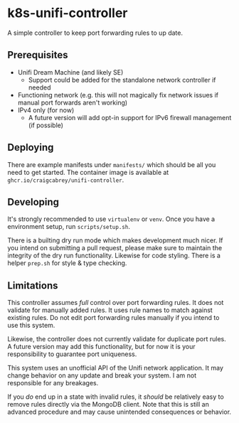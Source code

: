 # k8s-unifi-controller

A simple controller to keep port forwarding rules to up date.

## Prerequisites

* Unifi Dream Machine (and likely SE)
  * Support could be added for the standalone network controller if needed
* Functioning network (e.g. this will not magically fix network issues if manual port forwards aren't working)
* IPv4 only (for now)
  * A future version will add opt-in support for IPv6 firewall management (if possible)

## Deploying

There are example manifests under `manifests/` which should be all you need to get started. The container image is available at `ghcr.io/craigcabrey/unifi-controller`.

## Developing

It's strongly recommended to use `virtualenv` or `venv`. Once you have a environment setup, run `scripts/setup.sh`.

There is a builting dry run mode which makes development much nicer. If you intend on submitting a pull request, please make sure to maintain the integrity of the dry run functionality. Likewise for code styling. There is a helper `prep.sh` for style & type checking.

## Limitations

This controller assumes _full_ control over port forwarding rules. It does not validate for manually added rules. It uses rule names to match against existing rules. Do not edit port forwarding rules manually if you intend to use this system.

Likewise, the controller does not currently validate for duplicate port rules. A future version may add this functionality, but for now it is your responsibility to guarantee port uniqueness.

This system uses an unofficial API of the Unifi network application. It may change behavior on any update and break your system. I am not responsible for any breakages.

If you _do_ end up in a state with invalid rules, it _should_ be relatively easy to remove rules directly via the MongoDB client. Note that this is still an advanced procedure and may cause unintended consequences or behavior.
